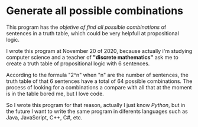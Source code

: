 
# Generate all possible combinations

This program has the *objetive of find all possible combinations* of sentences
in a truth table, which could be very helpfull at propositional logic.

I wrote this program at November 20 of 2020, because actually i'm studying
computer science and a teacher of **"discrete mathematics"** ask me to create a
truth table of propositional logic with 6 sentences.

According to the formula "2^n" when "n" are the number of sentences, the truth
table of that 6 sentences have a total of 64 possible combinations. The
process of looking for a combinations a compare with all that at the moment is in the
table bored me, but I love code.

So I wrote this program for that reason, actually I just know *Python*, but in
the future I want to write the same program in diferents languages such as
Java, JavaScript, C++, C#, etc.
